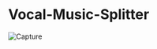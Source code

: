 # Vocal-Music-Splitter

![Capture](https://github.com/user-attachments/assets/0d1e0407-38bd-4abb-a4c0-a6ff41409a7b)
